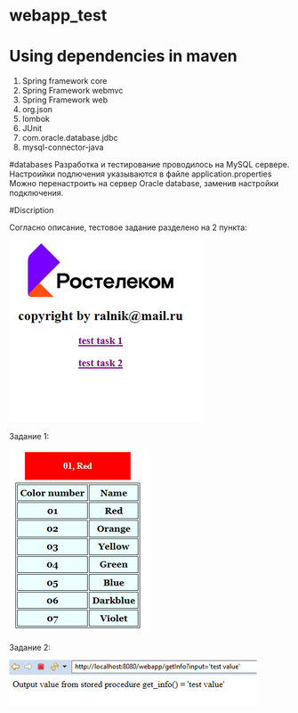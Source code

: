 # webapp_test

# Using dependencies in maven
1. Spring framework core
2. Spring Framework webmvc
3. Spring Framework web
4. org.json
5. lombok
6. JUnit
7. com.oracle.database.jdbc
8. mysql-connector-java

#databases
Разработка и тестирование проводилось на MySQL сервере.
Настроийки подлючения указываются в файле application.properties
Можно перенастроить на сервер Oracle databasе, заменив настройки подключения.


#Discription

Согласно описание, тестовое задание разделено на 2 пункта:</p>
<img src="https://github.com/ralnik/webapp_test/blob/master/index.PNG">

Задание 1: </p>
<img src="https://github.com/ralnik/webapp_test/blob/master/task1.PNG">

Задание 2:</p>
<img src="https://github.com/ralnik/webapp_test/blob/master/task2.PNG">
